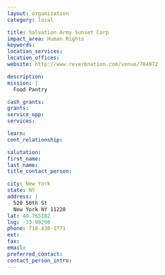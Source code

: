 ```yaml
---
layout: organization
category: local

title: Salvation Army Sunset Corp
impact_area: Human Rights
keywords: 
location_services: 
location_offices: 
website: http://www.reverbnation.com/venue/704972

description: 
mission: |
  Food Pantry

cash_grants: 
grants: 
service_opp: 
services: 

learn: 
cont_relationship: 

salutation: 
first_name: 
last_name: 
title_contact_person: 

city: New York
state: NY
address: |
  520 50th St  
  New York NY 11220
lat: 40.765182
lng: -73.99298
phone: 718-438-1771
ext: 
fax: 
email: 
preferred_contact: 
contact_person_intro: 
---
```

